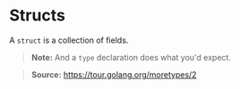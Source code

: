 # Structs

A `struct` is a collection of fields.

> **Note:** And a `type` declaration does what you'd expect.

> **Source:** https://tour.golang.org/moretypes/2
